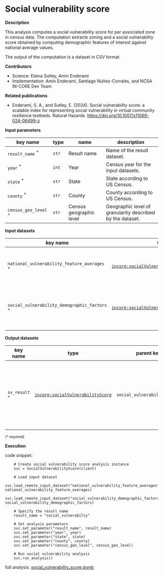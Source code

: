 # Social vulnerability score

**Description**

This analysis computes a social vulnerability score for per associated zone in census data.  The computation
extracts zoning and a social vulnerability score obtained by computing demographic features of interest against 
national average values.

The output of the computation is a dataset in CSV format.

**Contributors**

- Science: Elaina Sutley, Amin Enderami
- Implementation: Amin Enderami, Santiago Núñez-Corrales, and NCSA IN-CORE Dev Team

**Related publications**
- Enderami, S. A., and Sutley, E. (2024). Social vulnerability score: a scalable index for representing social 
vulnerability in virtual community resilience testbeds. Natural Hazards. https://doi.org/10.1007/s11069-024-06499-z

**Input parameters**

key name | type | name | description
--- | --- | --- | ---
`result_name` <sup>*</sup> | `str` | Result name | Name of the result dataset.
`year` <sup>*</sup> | `int` | Year | Census year for the input datasets.
`state` <sup>*</sup> | `str` | State | State according to US Census.
`county` <sup>*</sup> | `str` | County | County according to US Census.
`census_geo_level` <sup>*</sup> | `str` | Census geographic level | Geographic level of granularity described by the dataset.

**Input datasets**

key name | type | name | description
--- | --- | --- | ---
`national_vulnerability_feature_averages` <sup>*</sup> | [`incore:socialVulnerabilityFeatureAverages`](https://tools.in-core.org/semantics/api/types/incore:socialVulnerabilityFeatureAverages) | National vulnerability feature averages | National averages for features determining social vulnerability.
`social_vulnerability_demographic_factors` <sup>*</sup> | [`incore:socialVulnerabilityDemFactors`](https://tools.in-core.org/semantics/api/types/incore:socialVulnerabilityDemFactors) | Demographic factors | social vulnerability demographic factors for a given geographic type.

**Output datasets**

key name | type | parent key | name | description
--- | --- | --- | --- | ---
`sv_result` <sup>*</sup> | [`incore:socialVulnerabilityScore`](https://tools.in-core.org/semantics/api/types/incore:socialVulnerabilityScore) | `social_vulnerability_score` | Results | A dataset containing results (format: CSV)<br>with social vulnerability score at the required geographic level.

<small>(* required)</small>

**Execution**

code snippet:

```
    # Create social vulnerability score analysis instance
    svc = SocialVulnerabilityScore(client)

    # Load input dataset
    svc.load_remote_input_dataset("national_vulnerability_feature_averages", national_vulnerability_feature_averages)
    svc.load_remote_input_dataset("social_vulnerability_demographic_factors", social_vulnerability_demographic_factors)

    # Specify the result name
    result_name = "social_vulnerabilty"

    # Set analysis parameters
    svc.set_parameter("result_name", result_name)
    svc.set_parameter("year", year)
    svc.set_parameter("state", state)
    svc.set_parameter("county", county)
    svc.set_parameter("census_geo_level", census_geo_level)
    
    # Run social vulnerability analysis
    svc.run_analysis()
```

full analysis: [social_vulnerability_score.ipynb](https://github.com/IN-CORE/incore-docs/blob/main/notebooks/social_vulnerability_score.ipynb)
